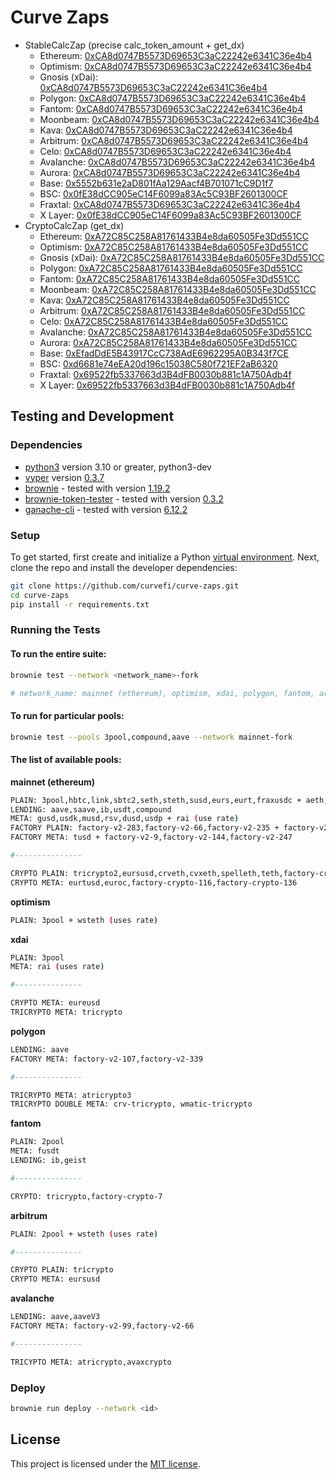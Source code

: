 # Curve Zaps

- StableCalcZap (precise calc_token_amount + get_dx)
  - Ethereum: [0xCA8d0747B5573D69653C3aC22242e6341C36e4b4](https://etherscan.io/address/0xCA8d0747B5573D69653C3aC22242e6341C36e4b4#code)
  - Optimism: [0xCA8d0747B5573D69653C3aC22242e6341C36e4b4](https://optimistic.etherscan.io/address/0xCA8d0747B5573D69653C3aC22242e6341C36e4b4#code)
  - Gnosis (xDai): [0xCA8d0747B5573D69653C3aC22242e6341C36e4b4](https://gnosisscan.io/address/0xCA8d0747B5573D69653C3aC22242e6341C36e4b4#code)
  - Polygon: [0xCA8d0747B5573D69653C3aC22242e6341C36e4b4](https://polygonscan.com/address/0xCA8d0747B5573D69653C3aC22242e6341C36e4b4#code)
  - Fantom: [0xCA8d0747B5573D69653C3aC22242e6341C36e4b4](https://ftmscan.com/address/0xCA8d0747B5573D69653C3aC22242e6341C36e4b4#code)
  - Moonbeam: [0xCA8d0747B5573D69653C3aC22242e6341C36e4b4](https://moonscan.io/address/0xCA8d0747B5573D69653C3aC22242e6341C36e4b4#code)
  - Kava: [0xCA8d0747B5573D69653C3aC22242e6341C36e4b4](https://explorer.kava.io/address/0xCA8d0747B5573D69653C3aC22242e6341C36e4b4/contracts)
  - Arbitrum: [0xCA8d0747B5573D69653C3aC22242e6341C36e4b4](https://arbiscan.io/address/0xCA8d0747B5573D69653C3aC22242e6341C36e4b4#code)
  - Celo: [0xCA8d0747B5573D69653C3aC22242e6341C36e4b4](https://celoscan.io/address/0xCA8d0747B5573D69653C3aC22242e6341C36e4b4#code)
  - Avalanche: [0xCA8d0747B5573D69653C3aC22242e6341C36e4b4](https://snowtrace.io/address/0xCA8d0747B5573D69653C3aC22242e6341C36e4b4#code)
  - Aurora: [0xCA8d0747B5573D69653C3aC22242e6341C36e4b4](https://explorer.aurora.dev/address/0xCA8d0747B5573D69653C3aC22242e6341C36e4b4/contracts)
  - Base: [0x5552b631e2aD801fAa129Aacf4B701071cC9D1f7](https://basescan.org/address/0x5552b631e2aD801fAa129Aacf4B701071cC9D1f7#code)
  - BSC: [0x0fE38dCC905eC14F6099a83Ac5C93BF2601300CF](https://bscscan.com/address/0x0fE38dCC905eC14F6099a83Ac5C93BF2601300CF#code)
  - Fraxtal: [0xCA8d0747B5573D69653C3aC22242e6341C36e4b4](https://fraxscan.com/address/0xCA8d0747B5573D69653C3aC22242e6341C36e4b4#code)
  - X Layer: [0x0fE38dCC905eC14F6099a83Ac5C93BF2601300CF](https://www.oklink.com/ru/xlayer/address/0x0fe38dcc905ec14f6099a83ac5c93bf2601300cf/contract)
- CryptoCalcZap (get_dx)
  - Ethereum: [0xA72C85C258A81761433B4e8da60505Fe3Dd551CC](https://etherscan.io/address/0xA72C85C258A81761433B4e8da60505Fe3Dd551CC#code)
  - Optimism: [0xA72C85C258A81761433B4e8da60505Fe3Dd551CC](https://optimistic.etherscan.io/address/0xA72C85C258A81761433B4e8da60505Fe3Dd551CC#code)
  - Gnosis (xDai): [0xA72C85C258A81761433B4e8da60505Fe3Dd551CC](https://gnosisscan.io/address/0xA72C85C258A81761433B4e8da60505Fe3Dd551CC#code)
  - Polygon: [0xA72C85C258A81761433B4e8da60505Fe3Dd551CC](https://polygonscan.com/address/0xA72C85C258A81761433B4e8da60505Fe3Dd551CC#code)
  - Fantom: [0xA72C85C258A81761433B4e8da60505Fe3Dd551CC](https://ftmscan.com/address/0xA72C85C258A81761433B4e8da60505Fe3Dd551CC#code)
  - Moonbeam: [0xA72C85C258A81761433B4e8da60505Fe3Dd551CC](https://moonscan.io/address/0xA72C85C258A81761433B4e8da60505Fe3Dd551CC#code)
  - Kava: [0xA72C85C258A81761433B4e8da60505Fe3Dd551CC](https://explorer.kava.io/address/0xA72C85C258A81761433B4e8da60505Fe3Dd551CC/contracts)
  - Arbitrum: [0xA72C85C258A81761433B4e8da60505Fe3Dd551CC](https://arbiscan.io/address/0xA72C85C258A81761433B4e8da60505Fe3Dd551CC#code)
  - Celo: [0xA72C85C258A81761433B4e8da60505Fe3Dd551CC](https://celoscan.io/address/0xA72C85C258A81761433B4e8da60505Fe3Dd551CC#code)
  - Avalanche: [0xA72C85C258A81761433B4e8da60505Fe3Dd551CC](https://snowtrace.io/address/0xA72C85C258A81761433B4e8da60505Fe3Dd551CC#code)
  - Aurora: [0xA72C85C258A81761433B4e8da60505Fe3Dd551CC](https://explorer.aurora.dev/address/0xA72C85C258A81761433B4e8da60505Fe3Dd551CC/contracts)
  - Base: [0xEfadDdE5B43917CcC738AdE6962295A0B343f7CE](https://basescan.org/address/0xEfadDdE5B43917CcC738AdE6962295A0B343f7CE#code)
  - BSC: [0xd6681e74eEA20d196c15038C580f721EF2aB6320](https://bscscan.com/address/0xd6681e74eEA20d196c15038C580f721EF2aB6320#code)
  - Fraxtal: [0x69522fb5337663d3B4dFB0030b881c1A750Adb4f](https://fraxscan.com/address/0x69522fb5337663d3B4dFB0030b881c1A750Adb4f#code)
  - X Layer: [0x69522fb5337663d3B4dFB0030b881c1A750Adb4f](https://www.oklink.com/xlayer/address/0x69522fb5337663d3b4dfb0030b881c1a750adb4f/contract)

## Testing and Development

### Dependencies

- [python3](https://www.python.org/downloads/release/python-368/) version 3.10 or greater, python3-dev
- [vyper](https://github.com/vyperlang/vyper) version [0.3.7](https://github.com/vyperlang/vyper/releases/tag/v0.3.7)
- [brownie](https://github.com/iamdefinitelyahuman/brownie) - tested with version [1.19.2](https://github.com/eth-brownie/brownie/releases/tag/v1.19.2)
- [brownie-token-tester](https://github.com/iamdefinitelyahuman/brownie-token-tester) - tested with version [0.3.2](https://github.com/iamdefinitelyahuman/brownie-token-tester/releases/tag/v0.3.2)
- [ganache-cli](https://github.com/trufflesuite/ganache-cli) - tested with version [6.12.2](https://github.com/trufflesuite/ganache-cli/releases/tag/v6.12.2)

### Setup

To get started, first create and initialize a Python [virtual environment](https://docs.python.org/3/library/venv.html). Next, clone the repo and install the developer dependencies:

```bash
git clone https://github.com/curvefi/curve-zaps.git
cd curve-zaps
pip install -r requirements.txt
```

### Running the Tests

#### To run the entire suite:

```bash
brownie test --network <network_name>-fork

# network_name: mainnet (ethereum), optimism, xdai, polygon, fantom, arbitrum, avalanche
```

#### To run for particular pools:

```bash
brownie test --pools 3pool,compound,aave --network mainnet-fork
```

#### The list of available pools:

**mainnet (ethereum)**
```bash
PLAIN: 3pool,hbtc,link,sbtc2,seth,steth,susd,eurs,eurt,fraxusdc + aeth,reth (use rate)
LENDING: aave,saave,ib,usdt,compound
META: gusd,usdk,musd,rsv,dusd,usdp + rai (use rate)
FACTORY PLAIN: factory-v2-283,factory-v2-66,factory-v2-235 + factory-v2-303 (pool_type 10)
FACTORY META: tusd + factory-v2-9,factory-v2-144,factory-v2-247

#---------------

CRYPTO PLAIN: tricrypto2,eursusd,crveth,cvxeth,spelleth,teth,factory-crypto-37,factory-crypto-204
CRYPTO META: eurtusd,euroc,factory-crypto-116,factory-crypto-136
```

**optimism**
```bash
PLAIN: 3pool + wsteth (uses rate)
```

**xdai**
```bash
PLAIN: 3pool
META: rai (uses rate)

#---------------

CRYPTO META: eureusd
TRICRYPTO META: tricrypto
```

**polygon**
```bash
LENDING: aave
FACTORY META: factory-v2-107,factory-v2-339

#---------------

TRICRYPTO META: atricrypto3
TRICRYPTO DOUBLE META: crv-tricrypto, wmatic-tricrypto
```

**fantom**
```bash
PLAIN: 2pool
META: fusdt
LENDING: ib,geist

#---------------

CRYPTO: tricrypto,factory-crypto-7
```

**arbitrum**
```bash
PLAIN: 2pool + wsteth (uses rate)

#---------------

CRYPTO PLAIN: tricrypto
CRYPTO META: eursusd
```

**avalanche**
```bash
LENDING: aave,aaveV3
FACTORY META: factory-v2-99,factory-v2-66

#---------------

TRICYPTO META: atricrypto,avaxcrypto
```

### Deploy
```bash
brownie run deploy --network <id>
```

## License

This project is licensed under the [MIT license](LICENSE).
